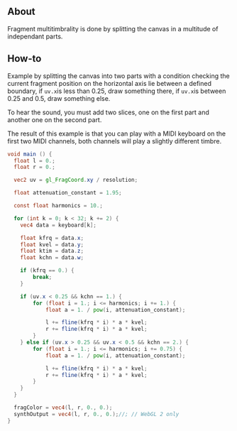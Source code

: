 ## About

Fragment multitimbrality is done by splitting the canvas in a multitude of independant parts.

## How-to

Example by splitting the canvas into two parts with a condition checking the current fragment position on the horizontal axis lie between a defined boundary, if `uv.x`is less than 0.25, draw something there, if `uv.x`is between 0.25 and 0.5, draw something else.

To hear the sound, you must add two slices, one on the first part and another one on the second part.

The result of this example is that you can play with a MIDI keyboard on the first two MIDI channels, both channels will play a slightly different timbre.

```glsl
void main () {
  float l = 0.;
  float r = 0.;

  vec2 uv = gl_FragCoord.xy / resolution;

  float attenuation_constant = 1.95;

  const float harmonics = 10.;

  for (int k = 0; k < 32; k += 2) {
    vec4 data = keyboard[k];

    float kfrq = data.x;
    float kvel = data.y;
    float ktim = data.z;
    float kchn = data.w;

    if (kfrq == 0.) {
        break;
    }

    if (uv.x < 0.25 && kchn == 1.) {
        for (float i = 1.; i <= harmonics; i += 1.) {
            float a = 1. / pow(i, attenuation_constant);

            l += fline(kfrq * i) * a * kvel;
            r += fline(kfrq * i) * a * kvel;
        }
    } else if (uv.x > 0.25 && uv.x < 0.5 && kchn == 2.) {
        for (float i = 1.; i <= harmonics; i += 0.75) {
            float a = 1. / pow(i, attenuation_constant);

            l += fline(kfrq * i) * a * kvel;
            r += fline(kfrq * i) * a * kvel;
        }
    }
  }

  fragColor = vec4(l, r, 0., 0.);
  synthOutput = vec4(l, r, 0., 0.);//; // WebGL 2 only
}
```